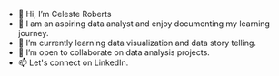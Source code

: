 - 👋 Hi, I’m Celeste Roberts
- 👀 I am an aspiring data analyst and enjoy documenting my learning journey.
- 🌱 I’m currently learning data visualization and data story telling.
- 💞️ I’m open to collaborate on data analysis projects.
- 📫 Let's connect on LinkedIn. 

<!---
CelesteRoberts/CelesteRoberts is a ✨ special ✨ repository because its `README.md` (this file) appears on your GitHub profile.
You can click the Preview link to take a look at your changes.
--->
